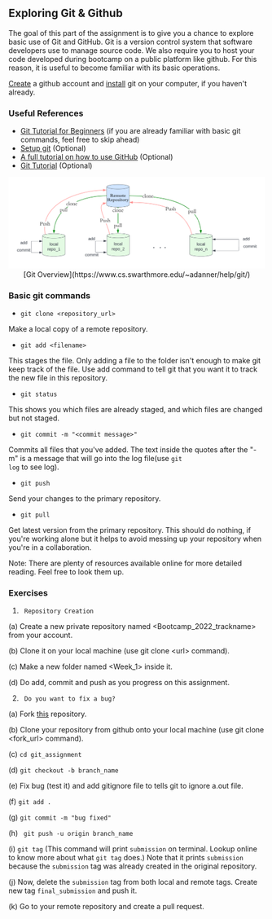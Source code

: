 ## Exploring Git & Github

The goal of this part of the assignment is to give you a chance to explore basic use of Git and GitHub. Git is a version control system that software developers use to manage source code. We also require you to host your code developed during bootcamp on a public platform like github. For this reason, it is useful to become familiar with its basic operations.

[Create](https://github.com/join) a github account and [install](https://git-scm.com/downloads) git on your computer, if you haven't already.

### Useful References

- [Git Tutorial for Beginners](https://youtu.be/8JJ101D3knE) (if you are  already familiar with basic git commands, feel free to skip ahead)
- [Setup git](https://docs.github.com/en/get-started/quickstart/set-up-git) (Optional)
- [A full tutorial on how to use GitHub](https://medium.com/@george.seif94/a-full-tutorial-on-how-to-use-github-88466bac7d42) (Optional)
- [Git Tutorial](https://linuxhint.com/git_tutorial_beginners/) (Optional)

<p align="center">
  <img src="./git.png" />
  <br>
  [Git Overview](https://www.cs.swarthmore.edu/~adanner/help/git/)
</p>

### Basic git commands

- <code>git clone \<repository_url\></code>

Make a local copy of a remote repository.

- <code>git add \<filename\></code>

This stages the file. Only adding a file to the folder isn't enough to make git keep track of the file. Use add command to tell git that you want it to track the new file in this repository.

- <code>git status</code>
    
This shows you which files are already staged, and which files are changed but not staged.

- <code>git commit -m "\<commit message\>"</code>
    
Commits all files that you've added. The text inside the quotes after the "-m" is a message that will go into the log file(use <code>git log</code> to see log).

- <code>git push</code>
    
Send your changes to the primary repository.

- <code>git pull</code>
    
Get latest version from the primary repository. This should do nothing, if you're working alone but it helps to avoid messing up your repository when you're in a collaboration.

Note: There are plenty of resources available online for more detailed reading. Feel free to look them up.

### Exercises

1. <code> Repository Creation</code>

(a) Create a new private repository named \<Bootcamp_2022_trackname\> from your account. 

(b) Clone it on your local machine (use git clone \<url\> command).
 
(c) Make a new folder named \<Week_1\> inside it. 

(d) Do add, commit and push as you progress on this assignment.

2. <code> Do you want to fix a bug? </code>

(a)  Fork [this](https://github.com/rajagond/git_assignment) repository.

(b) Clone your repository from github onto your local machine (use git clone \<fork_url\> command).
 
(c) <code>cd git_assignment</code>

(d) <code>git checkout -b branch_name</code>

(e) Fix bug (test it) and add gitignore file to tells git to ignore a.out file.

(f) <code>git add .</code>

(g) <code>git commit -m "bug fixed"</code>

(h) <code> git push -u origin branch_name</code>

(i) <code>git tag</code> (This command will print <code>submission</code> on terminal. Lookup online to know more about what <code>git tag</code> does.) Note that it prints <code>submission</code> because the <code>submission</code> tag was already created in the original repository.

(j) Now, delete the <code>submission</code> tag from both local and remote tags. Create new tag <code>final_submission</code> and push it.

(k) Go to your remote repository and create a pull request.